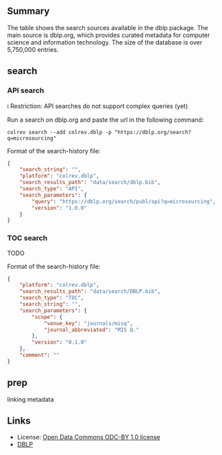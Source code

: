 ## Summary

The table shows the search sources available in the dblp package. The main source is dblp.org, which provides curated metadata for computer science and information technology. The size of the database is over 5,750,000 entries.

## search

### API search

ℹ️ Restriction: API searches do not support complex queries (yet)

Run a search on dblp.org and paste the url in the following command:

```
colrev search --add colrev.dblp -p "https://dblp.org/search?q=microsourcing"
```

Format of the search-history file:

```json
{
    "search_string": "",
    "platform": "colrev.dblp",
    "search_results_path": "data/search/dblp.bib",
    "search_type": "API",
    "search_parameters": {
        "query": "https://dblp.org/search/publ/api?q=microsourcing",
        "version": "1.0.0"
    }
}
```

### TOC search

TODO

Format of the search-history file:

```json
{
    "platform": "colrev.dblp",
    "search_results_path": "data/search/DBLP.bib",
    "search_type": "TOC",
    "search_string": "",
    "search_parameters": {
        "scope": {
            "venue_key": "journals/misq",
            "journal_abbreviated": "MIS Q."
        },
        "version": "0.1.0"
    },
    "comment": ""
}
```

## prep

linking metadata

## Links

- License: [Open Data Commons ODC-BY 1.0 license](https://dblp.org/db/about/copyright.html)
- [DBLP](https://dblp.org/)
